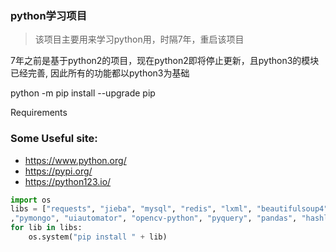 ### python学习项目
> 该项目主要用来学习python用，时隔7年，重启该项目

7年之前是基于python2的项目，现在python2即将停止更新，且python3的模块已经完善, 因此所有的功能都以python3为基础

python -m pip install --upgrade pip

Requirements

### Some Useful site:
- https://www.python.org/
- https://pypi.org/
- https://python123.io/

```python
import os
libs = ["requests", "jieba", "mysql", "redis", "lxml", "beautifulsoup4"
,"pymongo", "uiautomator", "opencv-python", "pyquery", "pandas", "hashlib"]
for lib in libs:
    os.system("pip install " + lib)
```